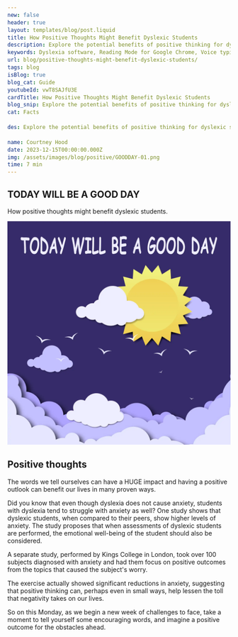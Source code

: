 ```yaml
---
new: false
header: true
layout: templates/blog/post.liquid
title: How Positive Thoughts Might Benefit Dyslexic Students
description: Explore the potential benefits of positive thinking for dyslexic students and how it can contribute to their overall well-being and academic success.
keywords: Dyslexia software, Reading Mode for Google Chrome, Voice typing for Chrome, Text to speech for Chrome, text reader, Immersive Reader, dyslexia fonts, accessibility software, Helperbird for Edge, Helperbird for Firefox, Helperbird for Chrome, Opendyslexic for Chrome, OpenDyslexic
url: blog/positive-thoughts-might-benefit-dyslexic-students/
tags: blog
isBlog: true
blog_cat: Guide
youtubeId: vwT8SAJfU3E
cardTitle: How Positive Thoughts Might Benefit Dyslexic Students
blog_snip: Explore the potential benefits of positive thinking for dyslexic students and how it can contribute to their overall well-being and academic success.
cat: Facts

des: Explore the potential benefits of positive thinking for dyslexic students and how it can contribute to their overall well-being and academic success.

name: Courtney Hood
date: 2023-12-15T00:00:00.000Z
img: /assets/images/blog/positive/GOODDAY-01.png
time: 7 min
---
```



## TODAY WILL BE A GOOD DAY

How positive thoughts might benefit dyslexic students.

![Have a good day](/assets/images/blog/positive/GOODDAY-01.png)

## Positive thoughts

The words we tell ourselves can have a HUGE impact and having a positive outlook can benefit our
lives in many proven ways.

Did you know that even though dyslexia does not cause anxiety, students with dyslexia tend to
struggle with anxiety as well? One study shows that dyslexic students, when compared to their peers,
show higher levels of anxiety. The study proposes that when assessments of dyslexic students are
performed, the emotional well-being of the student should also be considered.

A separate study, performed by Kings College in London, took over 100 subjects diagnosed with
anxiety and had them focus on positive outcomes from the topics that caused the subject's worry.

The exercise actually showed significant reductions in anxiety, suggesting that positive thinking
can, perhaps even in small ways, help lessen the toll that negativity takes on our lives.

So on this Monday, as we begin a new week of challenges to face, take a moment to tell yourself some
encouraging words, and imagine a positive outcome for the obstacles ahead.

